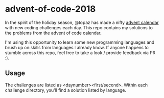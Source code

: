 # advent-of-code-2018

In the spirit of the holiday season, @topaz has made a nifty [advent calendar](https://adventofcode.com) with new coding challenges each day.  This repo contains my solutions to the problems from the advent of code calendar.

I'm using this opportunity to learn some new programming languages and brush up on skills from languages I already know.  If anyone happens to stumble across this repo, feel free to take a look / provide feedback via PR :).

## Usage

The challenges are listed as &lt;daynumber&gt;&lt;first/second&gt;.  Within each challenge directory, you'll find a solution listed by language.
